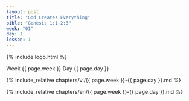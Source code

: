 ```yaml
---
layout: post
title: "God Creates Everything"
bible: "Genesis 1:1-2:3"
week: "01"
day: 1
lesson: 1
---
```


{% include logo.html %}

Week {{ page.week }} Day {{ page.day }}

{% include_relative chapters/vi/{{ page.week }}-{{ page.day }}.md %}

{% include_relative chapters/en/{{ page.week }}-{{ page.day }}.md %}